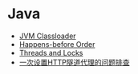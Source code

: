 # Java

- [JVM Classloader](https://totemguo.github.io/jvm_classloader.html)
- [Happens-before Order](https://totemguo.github.io/happens_before.html)
- [Threads and Locks](https://totemguo.github.io/threads_and_locks.html)
- [一次设置HTTP隧道代理的问题排查](https://totemguo.github.io/01-HttpTunnelingProxy.html)
